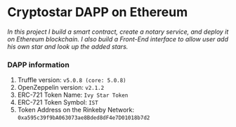 # Cryptostar DAPP on Ethereum

_In this project I build a smart contract, create a notary service, and deploy it on Ethereum blockchain. 
I also build a Front-End interface to allow user add his own star and look up the added stars._

### DAPP information
1. Truffle version: `v5.0.8 (core: 5.0.8)`
2. OpenZeppelin version: `v2.1.2`
3. ERC-721 Token Name: `Ivy Star Token`
4. ERC-721 Token Symbol: `IST`
5. Token Address on the Rinkeby Network: `0xa595c39f9bA063073ae8Bded8dF4e7D01018b7d2`
